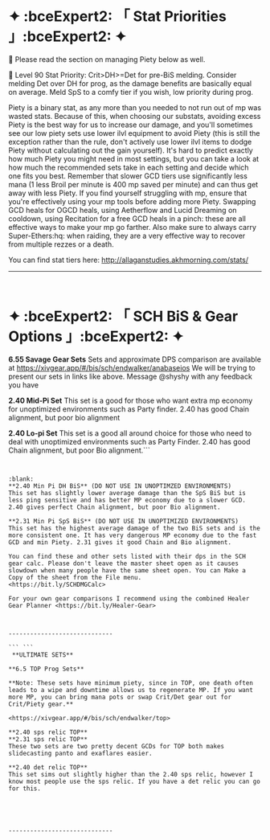 # ✦  :bceExpert2:  「 Stat Priorities 」:bceExpert2:    ✦

:small_blue_diamond: Please read the section on managing Piety below as well.

:large_blue_diamond: Level 90 Stat Priority: Crit>DH>=Det for pre-BiS melding. Consider melding Det over DH for prog, as the damage benefits are basically equal on average. Meld SpS to a comfy tier if you wish, low priority during prog. 

Piety is a binary stat, as any more than you needed to not run out of mp was wasted stats. Because of this, when choosing our substats, avoiding excess Piety is the best way for us to increase our damage, and you'll sometimes see our low piety sets use lower ilvl equipment to avoid Piety (this is still the exception rather than the rule, don't actively use lower ilvl items to dodge Piety without calculating out the gain yourself). It's hard to predict exactly how much Piety you might need in most settings, but you can take a look at how much the recommended sets take in each setting and decide which one fits you best. Remember that slower GCD tiers use significantly less mana (1 less Broil per minute is 400 mp saved per minute) and can thus get away with less Piety. If you find yourself struggling with mp, ensure that you're effectively using your mp tools before adding more Piety. Swapping GCD heals for OGCD heals, using Aetherflow and Lucid Dreaming on cooldown, using Recitation  for a free GCD heals in a pinch: these are all effective ways to make your mp go farther. Also make sure to always carry Super-Ethers:hq: when raiding, they are a very effective way to recover from multiple rezzes or a death.

You can find stat tiers here: <http://allaganstudies.akhmorning.com/stats/>



-----------------------------





``` ```

# ✦ :bceExpert2:  「 SCH BiS & Gear Options 」:bceExpert2:   ✦

**6.55 Savage Gear Sets**
Sets and approximate DPS comparison are available at
<https://xivgear.app/#/bis/sch/endwalker/anabaseios>
We will be trying to present our sets in links like above. Message @shyshy with any feedback you have

**2.40 Mid-Pi Set**
This set is a good for those who want extra mp economy for unoptimized environments such as Party finder. 2.40 has good Chain alignment, but poor bio alignment

**2.40 Lo-pi Set**
This set is a good all around choice for those who need to deal with unoptimized environments such as Party Finder. 2.40 has good Chain alignment, but poor Bio alignment.```

````````````````````


:blank: 
**2.40 Min Pi DH BiS** (DO NOT USE IN UNOPTIMZED ENVIRONMENTS) 
This set has slightly lower average damage than the SpS BiS but is less ping sensitive and has better MP economy due to a slower GCD. 2.40 gives perfect Chain alignment, but poor Bio alignment.

**2.31 Min Pi SpS BiS** (DO NOT USE IN UNOPTIMIZED ENVIRONMENTS) 
This set has the highest average damage of the two BiS sets and is the more consistent one. It has very dangerous MP economy due to the fast GCD and min Piety. 2.31 gives it good Chain and Bio alignment. 

You can find these and other sets listed with their dps in the SCH gear calc. Please don't leave the master sheet open as it causes slowdown when many people have the same sheet open. You can Make a Copy of the sheet from the File menu.
<https://bit.ly/SCHDMGCalc>

For your own gear comparisons I recommend using the combined Healer Gear Planner <https://bit.ly/Healer-Gear>



-----------------------------

``` ```
 **ULTIMATE SETS**

**6.5 TOP Prog Sets**

**Note: These sets have minimum piety, since in TOP, one death often leads to a wipe and downtime allows us to regenerate MP. If you want more MP, you can bring mana pots or swap Crit/Det gear out for Crit/Piety gear.**

<https://xivgear.app/#/bis/sch/endwalker/top>

**2.40 sps relic TOP** 
**2.31 sps relic TOP**
These two sets are two pretty decent GCDs for TOP both makes slidecasting panto and exaflares easier.

**2.40 det relic TOP**
This set sims out slightly higher than the 2.40 sps relic, however I know most people use the sps relic. If you have a det relic you can go for this.





-----------------------------





